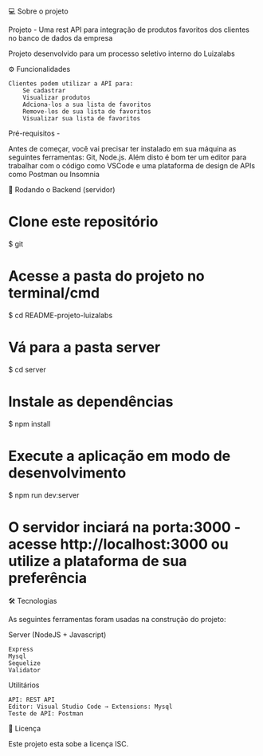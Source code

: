 💻 Sobre o projeto

Projeto - Uma rest API para integração de produtos favoritos dos clientes no banco de dados da empresa

Projeto desenvolvido para um processo seletivo interno do Luizalabs


⚙️ Funcionalidades

    Clientes podem utilizar a API para:
        Se cadastrar
        Visualizar produtos
        Adciona-los a sua lista de favoritos
        Remove-los de sua lista de favoritos
        Visualizar sua lista de favoritos


Pré-requisitos - 

Antes de começar, você vai precisar ter instalado em sua máquina as seguintes ferramentas: Git, Node.js. Além disto é bom ter um editor para trabalhar com o código como VSCode e uma plataforma de design de APIs como Postman ou Insomnia

🎲 Rodando o Backend (servidor)

# Clone este repositório
$ git 

# Acesse a pasta do projeto no terminal/cmd
$ cd README-projeto-luizalabs

# Vá para a pasta server
$ cd server

# Instale as dependências
$ npm install

# Execute a aplicação em modo de desenvolvimento
$ npm run dev:server

# O servidor inciará na porta:3000 - acesse http://localhost:3000 ou utilize a plataforma de sua preferência

🛠 Tecnologias

As seguintes ferramentas foram usadas na construção do projeto:

Server (NodeJS + Javascript)

    Express
    Mysql
    Sequelize
    Validator

Utilitários

    API: REST API
    Editor: Visual Studio Code → Extensions: Mysql
    Teste de API: Postman


📝 Licença

Este projeto esta sobe a licença ISC.




